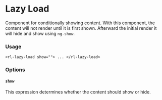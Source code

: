 # Lazy Load
Component for conditionally showing content. With this component, the content will not render until it is first shown. Afterward the initial render it will hide and show using `ng-show`.

### Usage
```
<rl-lazy-load show=""> ... </rl-lazy-load>
```
### Options

#### `show`

This expression determines whether the content should show or hide.